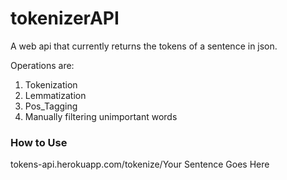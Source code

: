 # tokenizerAPI
A web api that currently returns the tokens of a sentence in json.

Operations are:
1. Tokenization
1. Lemmatization
1. Pos_Tagging
1. Manually filtering unimportant words

### How to Use
tokens-api.herokuapp.com/tokenize/Your Sentence Goes Here
